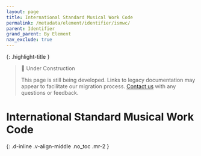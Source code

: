 ```yaml
---
layout: page
title: International Standard Musical Work Code
permalink: /metadata/element/identifier/ismwc/
parent: Identifier
grand_parent: By Element
nav_exclude: true
---
```


{: .highlight-title }
> 🚧 Under Construction
>
> This page is still being developed. Links to legacy documentation may appear to facilitate our migration process. [Contact us](/metadata-documentation/contact/) with any questions or feedback.

# International Standard Musical Work Code
{: .d-inline .v-align-middle .no_toc .mr-2 }
